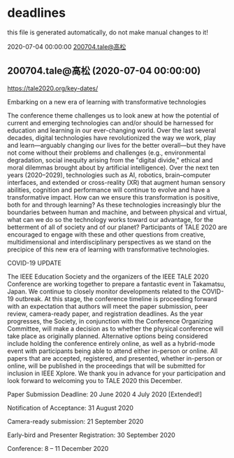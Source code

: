 # deadlines

this file is generated automatically, do not make manual changes to it!

2020-07-04 00:00:00 [200704.tale@高松](#200704.tale@高松)  


## 200704.tale@高松  (2020-07-04 00:00:00) <span id="200704.tale@高松"></span>

https://tale2020.org/key-dates/  



Embarking on a new era of learning with transformative technologies  



The conference theme challenges us to look anew at how the potential of current and emerging technologies can and/or should be harnessed for education and learning in our ever-changing world. Over the last several decades, digital technologies have revolutionized the way we work, play and learn—arguably changing our lives for the better overall—but they have not come without their problems and challenges (e.g., environmental degradation, social inequity arising from the "digital divide," ethical and moral dilemmas brought about by artificial intelligence). Over the next ten years (2020–2029), technologies such as AI, robotics, brain–computer interfaces, and extended or cross-reality (XR) that augment human sensory abilities, cognition and performance will continue to evolve and have a transformative impact. How can we ensure this transformation is positive, both for and through learning? As these technologies increasingly blur the boundaries between human and machine, and between physical and virtual, what can we do so the technology works toward our advantage, for the betterment of all of society and of our planet? Participants of TALE 2020 are encouraged to engage with these and other questions from creative, multidimensional and interdisciplinary perspectives as we stand on the precipice of this new era of learning with transformative technologies.  



COVID-19 UPDATE  

The IEEE Education Society and the organizers of the IEEE TALE 2020 Conference are working together to prepare a fantastic event in Takamatsu, Japan. We continue to closely monitor developments related to the COVID-19 outbreak. At this stage, the conference timeline is proceeding forward with an expectation that authors will meet the paper submission, peer review, camera-ready paper, and registration deadlines. As the year progresses, the Society, in conjunction with the Conference Organizing Committee, will make a decision as to whether the physical conference will take place as originally planned. Alternative options being considered include holding the conference entirely online, as well as a hybrid-mode event with participants being able to attend either in-person or online. All papers that are accepted, registered, and presented, whether in-person or online, will be published in the proceedings that will be submitted for inclusion in IEEE Xplore. We thank you in advance for your participation and look forward to welcoming you to TALE 2020 this December.  



Paper Submission Deadline: 20 June 2020 4 July 2020 [Extended!]  

Notification of Acceptance: 31 August 2020  

Camera-ready submission: 21 September 2020  

Early-bird and Presenter Registration: 30 September 2020  

Conference: 8 – 11 December 2020  








